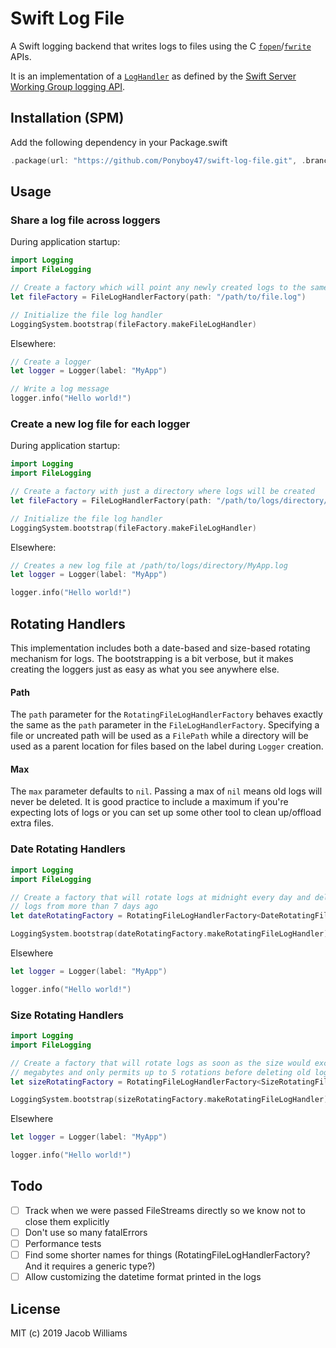 # Swift Log File

A Swift logging backend that writes logs to files using the C [`fopen`](https://linux.die.net/man/3/fopen)/[`fwrite`](https://linux.die.net/man/3/fwrite) APIs.

It is an implementation of a [`LogHandler`](https://github.com/apple/swift-log#on-the-implementation-of-a-logging-backend-a-loghandler) as defined by the [Swift Server Working Group logging API](https://github.com/apple/swift-log).

## Installation (SPM)

Add the following dependency in your Package.swift
```swift
.package(url: "https://github.com/Ponyboy47/swift-log-file.git", .branch("master"))
```

## Usage

### Share a log file across loggers

During application startup:
```swift
import Logging
import FileLogging

// Create a factory which will point any newly created logs to the same file
let fileFactory = FileLogHandlerFactory(path: "/path/to/file.log")

// Initialize the file log handler
LoggingSystem.bootstrap(fileFactory.makeFileLogHandler)
```

Elsewhere:
```swift
// Create a logger
let logger = Logger(label: "MyApp")

// Write a log message
logger.info("Hello world!")
```

### Create a new log file for each logger

During application startup:
```swift
import Logging
import FileLogging

// Create a factory with just a directory where logs will be created
let fileFactory = FileLogHandlerFactory(path: "/path/to/logs/directory/")

// Initialize the file log handler
LoggingSystem.bootstrap(fileFactory.makeFileLogHandler)
```

Elsewhere:
```swift
// Creates a new log file at /path/to/logs/directory/MyApp.log
let logger = Logger(label: "MyApp")

logger.info("Hello world!")
```

## Rotating Handlers

This implementation includes both a date-based and size-based rotating mechanism for logs. The bootstrapping is a bit verbose, but it makes creating the loggers just as easy as what you see anywhere else.

#### Path
The `path` parameter for the `RotatingFileLogHandlerFactory` behaves exactly the same as the `path` parameter in the `FileLogHandlerFactory`. Specifying a file or uncreated path will be used as a `FilePath` while a directory will be used as a parent location for files based on the label during `Logger` creation.

#### Max
The `max` parameter defaults to `nil`. Passing a max of `nil` means old logs will never be deleted. It is good practice to include a maximum if you're expecting lots of logs or you can set up some other tool to clean up/offload extra files.

### Date Rotating Handlers

```swift
import Logging
import FileLogging

// Create a factory that will rotate logs at midnight every day and deletes any
// logs from more than 7 days ago
let dateRotatingFactory = RotatingFileLogHandlerFactory<DateRotatingFileLogHandler>(path: "/path/to/file.log", options: .daily, max: 7)

LoggingSystem.bootstrap(dateRotatingFactory.makeRotatingFileLogHandler)
```

Elsewhere
```swift
let logger = Logger(label: "MyApp")

logger.info("Hello world!")
```

### Size Rotating Handlers

```swift
import Logging
import FileLogging

// Create a factory that will rotate logs as soon as the size would exceed 100
// megabytes and only permits up to 5 rotations before deleting old log files
let sizeRotatingFactory = RotatingFileLogHandlerFactory<SizeRotatingFileLogHandler>(path: "/path/to/file.log", options: 100.megabytes, max: 5)

LoggingSystem.bootstrap(sizeRotatingFactory.makeRotatingFileLogHandler)
```

Elsewhere
```swift
let logger = Logger(label: "MyApp")

logger.info("Hello world!")
```

## Todo

- [ ] Track when we were passed FileStreams directly so we know not to close them explicitly
- [ ] Don't use so many fatalErrors
- [ ] Performance tests
- [ ] Find some shorter names for things (RotatingFileLogHandlerFactory? And it requires a generic type?)
- [ ] Allow customizing the datetime format printed in the logs

## License
MIT (c) 2019 Jacob Williams

